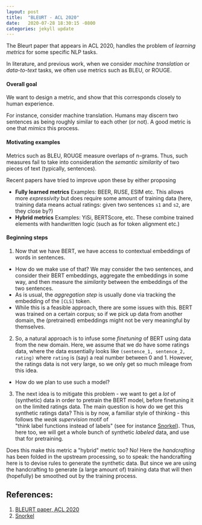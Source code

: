 ```yaml
---
layout: post
title:  "BLEURT - ACL 2020"
date:   2020-07-28 18:30:15 -0800
categories: jekyll update
---
```


The Bleurt paper that appears in ACL 2020, handles the problem of _learning metrics_
for some specific NLP tasks.

In literature, and previous work, when we
consider _machine translation_ or _data-to-text_ tasks, we often use
metrics such as BLEU, or ROUGE.

#### Overall goal
We want to design a metric, and show that this corresponds closely to human experience.

For instance, consider machine translation.
Humans may discern two sentences as being roughly similar to each other (or not).
A good metric is one that _mimics_ this process.

#### Motivating examples
Metrics such as BLEU, ROUGE measure overlaps of n-grams. Thus, such measures fail to
take into consideration the _semantic similarity_ of two pieces of text (typically,
sentences).

Recent papers have tried to improve upon these by either proposing
* **Fully learned metrics** Examples: BEER, RUSE, ESIM etc. This allows more
_expressivity_ but does require some amount of training data (here, training data
  means actual ratings: given two sentences `s1` and `s2`, are they close by?)
* **Hybrid metrics** Examples: YiSi, BERTScore, etc. These combine trained
elements with handwritten logic (such as for token alignment etc.)

#### Beginning steps
1. Now that we have BERT, we have access to contextual embeddings of words in sentences.
  * How do we make use of that? We may consider the two sentences, and consider their
BERT embeddings, aggregate the embeddings in some way, and then measure the _similarity_
between the embeddings of the two sentences.
  * As is usual, the _aggregation step_ is
usually done via tracking the embedding of the `[CLS]` token.
  * While this is a feasible approach, there are some issues with this. BERT was trained
on a certain corpus; so if we pick up data from another domain, the (pretrained)
embeddings might not be very meaningful by themselves.

2. So, a natural approach is to infuse some _finetuning_ of BERT using data from the new
domain. Here, we assume that we do have some ratings data, where the data essentially looks
like `(sentence_1, sentence_2, rating)` where `rating` is (say) a real number between 0
and 1. However, the ratings data is not very large, so we only get so much mileage from
this idea.
  * How do we plan to use such a model?

3. The next idea is to mitigate this problem - we want to get a _lot_ of (synthetic)
data in order to pretrain the BERT model, before finetuning it on the limited ratings
data. The main question is how do we get this synthetic ratings data? This is by now,
a familiar style of thinking - this follows the _weak supervision_ motif of  
"think label functions instead of labels" (see for instance [Snorkel](https://www.snorkel.ai/)).
Thus, here too, we will get a whole bunch of synthetic _labeled_ data, and use that
for pretraining.

Does this make this metric a "hybrid" metric too? No! Here the _handcrafting_ has been
folded in the upstream processing, so to speak: the handcrafting here is to devise
rules to generate the synthetic data. But since we are using the handcrafting to generate
(a large amount of) training data that will then (hopefully) be smoothed out by the
training process.




## References:
1. [BLEURT paper, ACL 2020](https://www.aclweb.org/anthology/2020.acl-main.704/)
2. [Snorkel](https://www.snorkel.ai/)
